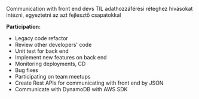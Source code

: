 
Communication with front end devs
TIL adathozzáférési réteghez hívásokat intézni, egyeztetni az azt fejlesztő csapatokkal

**Participation:**

- Legacy code refactor
- Review other developers' code
- Unit test for back end
- Implement new features on back end
- Monitoring deployments, CD
- Bug fixes
- Participating on team meetups
- Create Rest APIs for communicating with front end by JSON
- Communicate with DynamoDB with AWS SDK